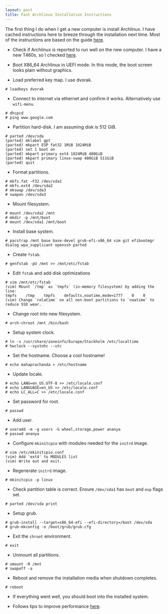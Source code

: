 ```yaml
---
layout: post
title: Fast Archlinux Installation Instructions 
---
```


The first thing I do when I get a new computer is install Archlinux. I have cached instructions here to breeze through the installation next time.
Most of the instructions are based on the guide [here](https://gist.github.com/mattiaslundberg/8620837).

- Check if Archlinux is reported to run well on the new computer. I have a new T460s, so I checked [here](https://wiki.archlinux.org/index.php/Lenovo_ThinkPad_T460s).

- Boot X86_64 Archlinux in UEFI mode. In this mode, the boot screen looks plain without graphics.

- Load preferred key map. I use dvorak.

```
# loadkeys dvorak
```

- Connect to internet via ethernet and confirm it works. Alternatively use `wifi-menu`.

```
# dhcpcd
# ping www.google.com
```

- Partition hard-disk. I am assuming disk is 512 GiB.

```
# parted /dev/sda
(parted) mklabel gpt
(parted) mkpart ESP fat32 1MiB 1024MiB
(parted) set 1 boot on
(parted) mkpart primary ext4 1024MiB 480GiB
(parted) mkpart primary linux-swap 480GiB 511GiB
(parted) quit
```

- Format partitions.

```
# mkfs.fat -F32 /dev/sda1
# mkfs.ext4 /dev/sda2
# mkswap /dev/sda3
# swapon /dev/sda3
```

- Mount filesystem.

```
# mount /dev/sda2 /mnt
# mkdir -p /mnt/boot
# mount /dev/sda1 /mnt/boot
```

- Install base system.

```
# pacstrap /mnt base base-devel grub-efi-x86_64 vim git efibootmgr dialog wpa_supplicant openssh parted
```

- Create `fstab`.

```
# genfstab -pU /mnt >> /mnt/etc/fstab
```

- Edit `fstab` and add disk optimizations

```
# vim /mnt/etc/fstab
(vim) Mount `/tmp` as `tmpfs` (in-memory filesystem) by adding the line:
tmpfs    /tmp    tmpfs    defaults,noatime,mode=1777    0    0
(vim) Change `relatime` on all non-boot partitions to `noatime` to reduce SSD wear.
```

- Change root into new filesystem.

```
# arch-chroot /mnt /bin/bash
```

- Setup system clock.

```
# ln -s /usr/share/zoneinfo/Europe/Stockholm /etc/localtime
# hwclock --systohc --utc
```

- Set the hostname. Choose a cool hostname!

```
# echo mahaprachanda > /etc/hostname
```

- Update locale.

```
# echo LANG=en_US.UTF-8 >> /etc/locale.conf
# echo LANGUAGE=en_US >> /etc/locale.conf
# echo LC_ALL=C >> /etc/locale.conf
```

- Set password for root.

```
# passwd
```

- Add user.

```
# useradd -m -g users -G wheel,storage,power ananya
# passwd ananya
```

- Configure `mkinitcpio` with modules needed for the `initrd` image.

```
# vim /etc/mkinitcpio.conf
(vim) Add 'ext4' to MODULES list
(vim) Write out and exit.
```

- Regenerate `initrd` image.

```
# mkinitcpio -p linux
```

- Check partition table is correct. Ensure `/dev/sda1` has `boot` and `esp` flags set.

```
# parted /dev/sda print
```

- Setup grub.

```
# grub-install --target=x86_64-efi --efi-directory=/boot /dev/sda
# grub-mkconfig -o /boot/grub/grub.cfg
```

- Exit the `chroot` environment.

```
# exit
```

- Unmount all partitions.

```
# umount -R /mnt
# swapoff -a
```

- Reboot and remove the installation media when shutdown completes.

```
# reboot
```

- If everything went well, you should boot into the installed system.

- Follows tips to improve performance [here](https://wiki.archlinux.org/index.php/Improving_performance).
